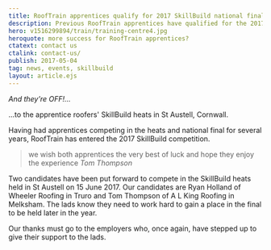 ```yaml
---
title: RoofTrain apprentices qualify for 2017 SkillBuild national finals
description: Previous RoofTrain apprentices have qualified for the 2017 SkillBuild national finals in St Austell, Cornwall.
hero: v1516299894/train/training-centre4.jpg
heroquote: more success for RoofTrain apprentices?
ctatext: contact us
ctalink: contact-us/
publish: 2017-05-04
tag: news, events, skillbuild
layout: article.ejs
---
```


*And they’re OFF!...*

...to the apprentice roofers' SkillBuild heats in St Austell, Cornwall.

Having had apprentices competing in the heats and national final for several years, RoofTrain has entered the 2017 SkillBuild competition.

> we wish both apprentices the very best of luck and hope they enjoy the experience
<cite>Tom Thompson</cite>

Two candidates have been put forward to compete in the SkillBuild heats held in St Austell on 15 June 2017. Our candidates are Ryan Holland of Wheeler Roofing in Truro and Tom Thompson of A L King Roofing in Melksham. The lads know they need to work hard to gain a place in the final to be held later in the year.

Our thanks must go to the employers who, once again, have stepped up to give their support to the lads.
